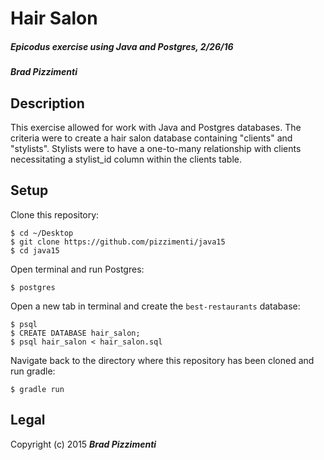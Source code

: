 # Hair Salon

##### Epicodus exercise using Java and Postgres, 2/26/16

##### Brad Pizzimenti

## Description
This exercise allowed for work with Java and Postgres databases. The criteria were to create a hair salon database containing "clients" and "stylists". Stylists were to have a one-to-many relationship with clients necessitating a stylist_id column within the clients table.

## Setup

Clone this repository:
```
$ cd ~/Desktop
$ git clone https://github.com/pizzimenti/java15
$ cd java15
```

Open terminal and run Postgres:
```
$ postgres
```

Open a new tab in terminal and create the `best-restaurants` database:
```
$ psql
$ CREATE DATABASE hair_salon;
$ psql hair_salon < hair_salon.sql
```

Navigate back to the directory where this repository has been cloned and run gradle:
```
$ gradle run
```

## Legal

Copyright (c) 2015 ***Brad Pizzimenti***
